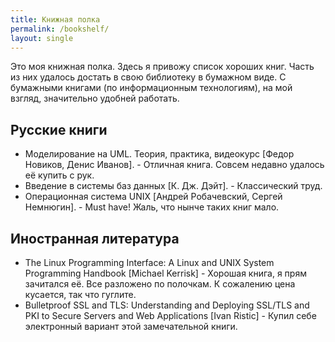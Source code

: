 ```yaml
---
title: Книжная полка
permalink: /bookshelf/
layout: single
---
```


Это моя книжная полка. Здесь я привожу список хороших книг. Часть из них удалось достать в свою библиотеку в бумажном виде. С бумажными книгами (по информационным технологиям), на мой взгляд, значительно удобней работать.

## Русские книги

* Моделирование на UML. Теория, практика, видеокурс [Федор Новиков, Денис Иванов]. - Отличная книга. Совсем недавно удалось её купить с рук.
* Введение в системы баз данных [К. Дж. Дэйт]. - Классический труд.
* Операционная система UNIX [Андрей Робачевский, Сергей Немнюгин]. - Must have! Жаль, что нынче таких книг мало.

## Иностранная литература

* The Linux Programming Interface: A Linux and UNIX System Programming Handbook [Michael Kerrisk] - Хорошая книга, я прям зачитался её. Все разложено по полочкам. К сожалению цена кусается, так что гуглите.
* Bulletproof SSL and TLS: Understanding and Deploying SSL/TLS and PKI to Secure Servers and Web Applications [Ivan Ristic] - Купил себе электронный вариант этой замечательной книги.
